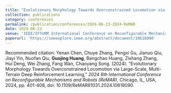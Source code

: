 ```yaml
---
title: "Evolutionary Morphology Towards Overconstrained Locomotion via Large-Scale, Multi-Terrain Deep Reinforcement Learning"
collection: publications
category: conferences
permalink: /publication/conferences/2024-06-23-2024-ReMAR
date: 2024-06-23
venue: 'IEEE/IFToMM International Conference on Reconfigurable Mechanisms and Robots (ReMAR2024), Chicago, USA.'
paperurl: 'https://ieeexplore.ieee.org/abstract/document/10618090'
---
```

Recommended citation: Yenan Chen, Chuye Zhang, Pengxi Gu, Jianuo Qiu, Jiayi Yin, Nuofan Qiu, **Guojing Huang**, Bangchao Huang, Zishang Zhang, Hui Deng, Wei Zhang, Fang Wan, Chaoyang Song. (2024). "Evolutionary Morphology Towards Overconstrained Locomotion via Large-Scale, Multi-Terrain Deep Reinforcement Learning," <i>2024 6th International Conference on Reconfigurable Mechanisms and Robots (ReMAR)</i>, Chicago, IL, USA, 2024, pp. 401-408, doi: 10.1109/ReMAR61031.2024.10618090.